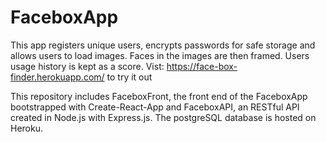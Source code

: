 # FaceboxApp
This app registers unique users, encrypts passwords for safe storage and allows users to load images. Faces in the images are then framed. Users usage history is kept as a score. 
Vist: https://face-box-finder.herokuapp.com/ to try it out

This repository includes FaceboxFront, the front end of the FaceboxApp bootstrapped with Create-React-App and FaceboxAPI, an RESTful API created in Node.js with Express.js.
The postgreSQL database is hosted on Heroku. 
